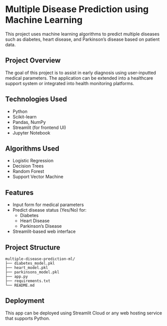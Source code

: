 # Multiple Disease Prediction using Machine Learning

This project uses machine learning algorithms to predict multiple diseases such as diabetes, heart disease, and Parkinson’s disease based on patient data.

## Project Overview
The goal of this project is to assist in early diagnosis using user-inputted medical parameters. The application can be extended into a healthcare support system or integrated into health monitoring platforms.

## Technologies Used
- Python
- Scikit-learn
- Pandas, NumPy
- Streamlit (for frontend UI)
- Jupyter Notebook

## Algorithms Used
- Logistic Regression
- Decision Trees
- Random Forest
- Support Vector Machine

## Features
- Input form for medical parameters
- Predict disease status (Yes/No) for:
  - Diabetes
  - Heart Disease
  - Parkinson’s Disease
- Streamlit-based web interface

## Project Structure
```
multiple-disease-prediction-ml/
├── diabetes_model.pkl  
├── heart_model.pkl  
├── parkinsons_model.pkl  
├── app.py  
├── requirements.txt  
└── README.md
```

## Deployment
This app can be deployed using Streamlit Cloud or any web hosting service that supports Python.


